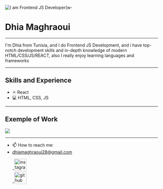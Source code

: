 
![I am Frontend JS Developer](https://c4.wallpaperflare.com/wallpaper/815/965/235/code-coding-knowledge-logic-wallpaper-preview.jpg)(w-

# Dhia Maghraoui
<hr color=black">
I'm Dhia from Tunisia, and I do Frontend JS Development, and i have top-notch development skills and in-depth knowledge of modern HTML/CSS/JS/REACT, also I really enjoy learning languages and frameworks

 <hr>

## Skills and Experience
 - ⚛ React
 - 💻 HTML, CSS, JS

 <hr>
 
## Exemple of Work
<img src="https://www.meosis.fr/wp-content/uploads/2020/09/gif-code.gif">

 <hr>

- 📫 How to reach me:
 - dhiamaghraoui28@gmail.com <p>
  -[<img src='https://cdn.jsdelivr.net/npm/simple-icons@3.0.1/icons/instagram.svg' alt='instagram' height='40'>](https://www.instagram.com/dhia_maghraoui/)  
  -[<img src='https://cdn.jsdelivr.net/npm/simple-icons@3.0.1/icons/github.svg' alt='github' height='40'>](https://github.com/dhiamaghraoui)                                                                    
 
